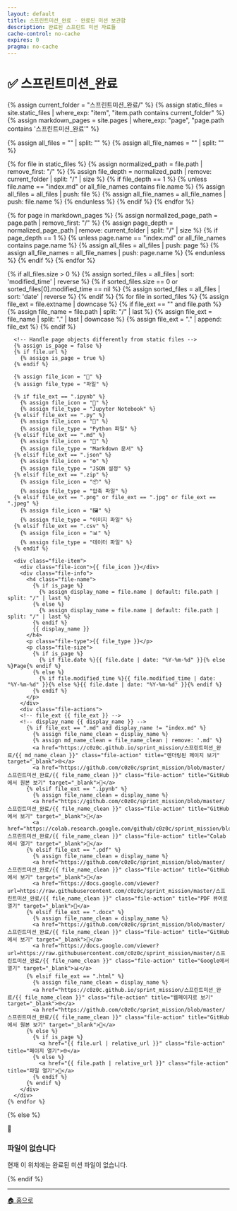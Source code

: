 ```yaml
---
layout: default
title: 스프린트미션_완료 - 완료된 미션 보관함
description: 완료된 스프린트 미션 자료들
cache-control: no-cache
expires: 0
pragma: no-cache
---
```


# ✅ 스프린트미션_완료

<script>
{% assign cur_dir = "/스프린트미션_완료/" %}


</script>

<div class="file-grid">
  <!-- Static files (non-markdown) -->
  {% assign current_folder = "스프린트미션_완료/" %}
  {% assign static_files = site.static_files | where_exp: "item", "item.path contains current_folder" %}
  {% assign markdown_pages = site.pages | where_exp: "page", "page.path contains '스프린트미션_완료'" %}
  
  {% assign all_files = "" | split: "" %}
  {% assign all_file_names = "" | split: "" %}

  <!-- Add static files -->
  {% for file in static_files %}
    <!-- Check if file is directly in current folder (not in subdirectory) -->
    <!-- {{file.name}} -->
    {% assign normalized_path = file.path | remove_first: "/" %}
    {% assign file_depth = normalized_path | remove: current_folder | split: "/" | size %}
    {% if file_depth == 1 %}
      {% unless file.name == "index.md" or all_file_names contains file.name %}
        {% assign all_files = all_files | push: file %}
        {% assign all_file_names = all_file_names | push: file.name %}
      {% endunless %}
    {% endif %}
  {% endfor %}

  <!-- Add markdown pages -->
  {% for page in markdown_pages %}
    <!-- Check if page is directly in current folder (not in subdirectory) -->
    <!-- {{page.name}} -->
    {% assign normalized_page_path = page.path | remove_first: "/" %}
    {% assign page_depth = normalized_page_path | remove: current_folder | split: "/" | size %}
    {% if page_depth == 1 %}
      {% unless page.name == "index.md" or all_file_names contains page.name %}
        {% assign all_files = all_files | push: page %}
        {% assign all_file_names = all_file_names | push: page.name %}
      {% endunless %}
    {% endif %}
  {% endfor %}

  <!-- JavaScript 디버그 콘솔 출력 -->
  <script>
    console.group('🔍 스프린트미션_완료 파일 목록 디버그');
    console.log('Current folder:', '{{ current_folder }}');
    console.log('Static files found:', {{ static_files.size }});
    console.log('Markdown pages found:', {{ markdown_pages.size }});
    console.log('Final all_files count:', {{ all_files.size }});
    
    // Static files 세부 정보
    console.group('📁 Static Files Details');
    {% for file in static_files %}
      {% assign normalized_path = file.path | remove_first: "/" %}
      {% assign file_depth = normalized_path | remove: current_folder | split: "/" | size %}
      console.log('File: {{ file.path }}', {
        name: '{{ file.name }}',
        originalPath: '{{ file.path }}',
        normalizedPath: '{{ normalized_path }}',
        afterRemove: '{{ normalized_path | remove: current_folder }}',
        depth: {{ file_depth }},
        included: {{ file_depth == 1 and file.name != "index.md" }}
      });
    {% endfor %}
    console.groupEnd();
    
    // Markdown pages 세부 정보  
    console.group('📝 Markdown Pages Details');
    {% for page in markdown_pages %}
      {% assign normalized_page_path = page.path | remove_first: "/" %}
      {% assign page_depth = normalized_page_path | remove: current_folder | split: "/" | size %}
      console.log('Page: {{ page.path }}', {
        name: '{{ page.name }}',
        originalPath: '{{ page.path }}',
        normalizedPath: '{{ normalized_page_path }}',
        afterRemove: '{{ normalized_page_path | remove: current_folder }}',
        depth: {{ page_depth }},
        included: {{ page_depth == 1 and page.name != "index.md" }}
      });
    {% endfor %}
    console.groupEnd();
    
    // 최종 포함된 파일들
    console.group('✅ Final Included Files');
    {% for file in all_files %}
      console.log('Included file:', {
        name: '{{ file.name }}',
        path: '{{ file.path }}',
        type: '{% if file.url %}page{% else %}static{% endif %}'
      });
    {% endfor %}
    console.groupEnd();
    
    console.groupEnd();
  </script>
  
  <!-- Debug: Show what files are being processed -->
  <!-- Total files found: {{ all_files.size }} -->
  {% if all_files.size > 0 %}
    <!-- Sort files by date (newest first) -->
    {% assign sorted_files = all_files | sort: 'modified_time' | reverse %}
    {% if sorted_files.size == 0 or sorted_files[0].modified_time == nil %}
      {% assign sorted_files = all_files | sort: 'date' | reverse %}
    {% endif %}
    {% for file in sorted_files %}
      <!-- file {{ file.name }} -->
      {% assign file_ext = file.extname | downcase %}
      {% if file_ext == "" and file.path %}
        {% assign file_name = file.path | split: "/" | last %}
        {% assign file_ext = file_name | split: "." | last | downcase %}
        {% assign file_ext = "." | append: file_ext %}
      {% endif %}
      
      <!-- Handle page objects differently from static files -->
      {% assign is_page = false %}
      {% if file.url %}
        {% assign is_page = true %}
      {% endif %}
      
      {% assign file_icon = "📄" %}
      {% assign file_type = "파일" %}
      
      {% if file_ext == ".ipynb" %}
        {% assign file_icon = "📓" %}
        {% assign file_type = "Jupyter Notebook" %}
      {% elsif file_ext == ".py" %}
        {% assign file_icon = "🐍" %}
        {% assign file_type = "Python 파일" %}
      {% elsif file_ext == ".md" %}
        {% assign file_icon = "📝" %}
        {% assign file_type = "Markdown 문서" %}
      {% elsif file_ext == ".json" %}
        {% assign file_icon = "⚙️" %}
        {% assign file_type = "JSON 설정" %}
      {% elsif file_ext == ".zip" %}
        {% assign file_icon = "📦" %}
        {% assign file_type = "압축 파일" %}
      {% elsif file_ext == ".png" or file_ext == ".jpg" or file_ext == ".jpeg" %}
        {% assign file_icon = "🖼️" %}
        {% assign file_type = "이미지 파일" %}
      {% elsif file_ext == ".csv" %}
        {% assign file_icon = "📊" %}
        {% assign file_type = "데이터 파일" %}
      {% endif %}
      
      <div class="file-item">
        <div class="file-icon">{{ file_icon }}</div>
        <div class="file-info">
          <h4 class="file-name">
            {% if is_page %}
              {% assign display_name = file.name | default: file.path | split: "/" | last %}
            {% else %}
              {% assign display_name = file.name | default: file.path | split: "/" | last %}
            {% endif %}
            {{ display_name }}
          </h4>
          <p class="file-type">{{ file_type }}</p>
          <p class="file-size">
            {% if is_page %}
              {% if file.date %}{{ file.date | date: "%Y-%m-%d" }}{% else %}Page{% endif %}
            {% else %}
              {% if file.modified_time %}{{ file.modified_time | date: "%Y-%m-%d" }}{% else %}{{ file.date | date: "%Y-%m-%d" }}{% endif %}
            {% endif %}
          </p>
        </div>
        <div class="file-actions">
        <!-- file_ext {{ file_ext }} -->
        <!-- display_name {{ display_name }} -->
          {% if file_ext == ".md" and display_name != "index.md" %}
            {% assign file_name_clean = display_name %}
            {% assign md_name_clean = file_name_clean | remove: '.md' %}
            <a href="https://c0z0c.github.io/sprint_mission/스프린트미션_완료/{{ md_name_clean }}" class="file-action" title="렌더링된 페이지 보기" target="_blank">🌐</a>
            <a href="https://github.com/c0z0c/sprint_mission/blob/master/스프린트미션_완료/{{ file_name_clean }}" class="file-action" title="GitHub에서 원본 보기" target="_blank">📖</a>
          {% elsif file_ext == ".ipynb" %}
            {% assign file_name_clean = display_name %}
            <a href="https://github.com/c0z0c/sprint_mission/blob/master/스프린트미션_완료/{{ file_name_clean }}" class="file-action" title="GitHub에서 보기" target="_blank">📖</a>
            <a href="https://colab.research.google.com/github/c0z0c/sprint_mission/blob/master/스프린트미션_완료/{{ file_name_clean }}" class="file-action" title="Colab에서 열기" target="_blank">🚀</a>
          {% elsif file_ext == ".pdf" %}
            {% assign file_name_clean = display_name %}
            <a href="https://github.com/c0z0c/sprint_mission/blob/master/스프린트미션_완료/{{ file_name_clean }}" class="file-action" title="GitHub에서 보기" target="_blank">📖</a>
            <a href="https://docs.google.com/viewer?url=https://raw.githubusercontent.com/c0z0c/sprint_mission/master/스프린트미션_완료/{{ file_name_clean }}" class="file-action" title="PDF 뷰어로 열기" target="_blank">📄</a>
          {% elsif file_ext == ".docx" %}
            {% assign file_name_clean = display_name %}
            <a href="https://github.com/c0z0c/sprint_mission/blob/master/스프린트미션_완료/{{ file_name_clean }}" class="file-action" title="GitHub에서 보기" target="_blank">📖</a>
            <a href="https://docs.google.com/viewer?url=https://raw.githubusercontent.com/c0z0c/sprint_mission/master/스프린트미션_완료/{{ file_name_clean }}" class="file-action" title="Google에서 열기" target="_blank">📊</a>
          {% elsif file_ext == ".html" %}
            {% assign file_name_clean = display_name %}
            <a href="https://c0z0c.github.io/sprint_mission/스프린트미션_완료/{{ file_name_clean }}" class="file-action" title="웹페이지로 보기" target="_blank">🌐</a>
            <a href="https://github.com/c0z0c/sprint_mission/blob/master/스프린트미션_완료/{{ file_name_clean }}" class="file-action" title="GitHub에서 원본 보기" target="_blank">📖</a>
          {% else %}
            {% if is_page %}
              <a href="{{ file.url | relative_url }}" class="file-action" title="페이지 열기">🌐</a>
            {% else %}
              <a href="{{ file.path | relative_url }}" class="file-action" title="파일 열기">📖</a>
            {% endif %}
          {% endif %}
        </div>
      </div>
    {% endfor %}
  {% else %}
    <div class="empty-message">
      <span class="empty-icon">📄</span>
      <h3>파일이 없습니다</h3>
      <p>현재 이 위치에는 완료된 미션 파일이 없습니다.</p>
    </div>
  {% endif %}
</div>

---

<div class="navigation-footer">
  <a href="{{ site.baseurl }}/" class="nav-button home">
    <span class="nav-icon">🏠</span> 홈으로
  </a>
</div>

